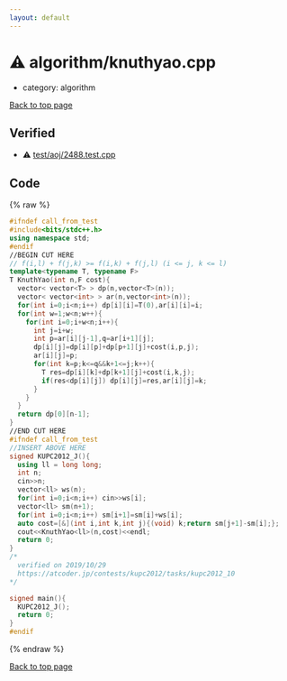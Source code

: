 ```yaml
---
layout: default
---
```


<!-- mathjax config similar to math.stackexchange -->
<script type="text/javascript" async
  src="https://cdnjs.cloudflare.com/ajax/libs/mathjax/2.7.5/MathJax.js?config=TeX-MML-AM_CHTML">
</script>
<script type="text/x-mathjax-config">
  MathJax.Hub.Config({
    TeX: { equationNumbers: { autoNumber: "AMS" }},
    tex2jax: {
      inlineMath: [ ['$','$'] ],
      processEscapes: true
    },
    "HTML-CSS": { matchFontHeight: false },
    displayAlign: "left",
    displayIndent: "2em"
  });
</script>

<script type="text/javascript" src="https://cdnjs.cloudflare.com/ajax/libs/jquery/3.4.1/jquery.min.js"></script>
<script src="https://cdn.jsdelivr.net/npm/jquery-balloon-js@1.1.2/jquery.balloon.min.js" integrity="sha256-ZEYs9VrgAeNuPvs15E39OsyOJaIkXEEt10fzxJ20+2I=" crossorigin="anonymous"></script>
<script type="text/javascript" src="../../assets/js/copy-button.js"></script>
<link rel="stylesheet" href="../../assets/css/copy-button.css" />


# :warning: algorithm/knuthyao.cpp
* category: algorithm


<a href="../../index.html">Back to top page</a>



## Verified
* :warning: <a href="../../verify/test/aoj/2488.test.cpp.html">test/aoj/2488.test.cpp</a>


## Code
{% raw %}
```cpp
#ifndef call_from_test
#include<bits/stdc++.h>
using namespace std;
#endif
//BEGIN CUT HERE
// f(i,l) + f(j,k) >= f(i,k) + f(j,l) (i <= j, k <= l)
template<typename T, typename F>
T KnuthYao(int n,F cost){
  vector< vector<T> > dp(n,vector<T>(n));
  vector< vector<int> > ar(n,vector<int>(n));
  for(int i=0;i<n;i++) dp[i][i]=T(0),ar[i][i]=i;
  for(int w=1;w<n;w++){
    for(int i=0;i+w<n;i++){
      int j=i+w;
      int p=ar[i][j-1],q=ar[i+1][j];
      dp[i][j]=dp[i][p]+dp[p+1][j]+cost(i,p,j);
      ar[i][j]=p;
      for(int k=p;k<=q&&k+1<=j;k++){
        T res=dp[i][k]+dp[k+1][j]+cost(i,k,j);
        if(res<dp[i][j]) dp[i][j]=res,ar[i][j]=k;
      }
    }
  }
  return dp[0][n-1];
}
//END CUT HERE
#ifndef call_from_test
//INSERT ABOVE HERE
signed KUPC2012_J(){
  using ll = long long;
  int n;
  cin>>n;
  vector<ll> ws(n);
  for(int i=0;i<n;i++) cin>>ws[i];
  vector<ll> sm(n+1);
  for(int i=0;i<n;i++) sm[i+1]=sm[i]+ws[i];
  auto cost=[&](int i,int k,int j){(void) k;return sm[j+1]-sm[i];};
  cout<<KnuthYao<ll>(n,cost)<<endl;
  return 0;
}
/*
  verified on 2019/10/29
  https://atcoder.jp/contests/kupc2012/tasks/kupc2012_10
*/

signed main(){
  KUPC2012_J();
  return 0;
}
#endif

```
{% endraw %}

<a href="../../index.html">Back to top page</a>

